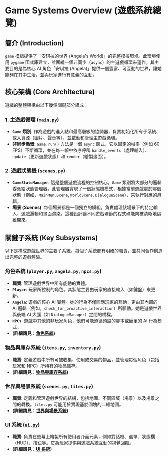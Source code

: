 # Game Systems Overview (遊戲系統總覽)

## 簡介 (Introduction)

`game` 模組提供了「安琪拉的世界 (Angela's World)」的完整模擬環境。此環境使用 `pygame` 函式庫建立，並圍繞一個非同步（`async`）的主遊戲循環來運作。其主要目的是為核心 AI 角色「安琪拉 (Angela)」提供一個豐富、可互動的世界，讓她能夠在其中生活，並與玩家進行有意義的互動。

## 核心架構 (Core Architecture)

遊戲的整體架構由以下幾個關鍵部分組成：

### 1. 主遊戲循環 (`main.py`)
- **`Game` 類別**: 作為遊戲的進入點和最高層級的協調器，負責初始化所有子系統、載入資源（圖片、聲音等），並啟動和管理主遊戲循環。
- **非同步循環**: `Game.run()` 方法是一個 `async` 函式，它以固定的幀率（例如 60 FPS）不斷循環，並在每一幀中依序呼叫 `handle_events`（處理輸入）、`update`（更新遊戲狀態）和 `render`（繪製畫面）。

### 2. 遊戲狀態機 (`scenes.py`)
- **`GameStateManager`**: 這是整個遊戲流程的控制核心。`Game` 類別將大部分的邏輯委派給狀態管理器。此管理器實現了一個狀態機模式，根據當前遊戲處於哪個狀態（例如，`MainMenuScene`, `WorldScene`, `DialogueScene`），來執行對應的邏輯。
- **場景 (Scenes)**: 每個場景都是一個獨立的模組，負責處理該場景下的特定輸入、遊戲邏輯和畫面渲染。這種設計讓不同遊戲環節的程式碼能夠被清晰地隔離開來。

## 關鍵子系統 (Key Subsystems)

以下是構成遊戲世界的主要子系統。每個子系統都有明確的職責，並共同合作創造出完整的遊戲體驗。

### 角色系統 (`player.py`, `angela.py`, `npcs.py`)
- **職責**: 管理遊戲世界中所有能動的實體。
- **`Player`**: 玩家所控制的角色。其狀態主要由玩家的直接輸入（如鍵盤）來更新。
- **`Angela`**: 遊戲的核心 AI 實體。她的行為不僅回應玩家的互動，更由其內部的 AI 邏輯（例如，`check_for_proactive_interaction`）所驅動。她是遊戲世界與後端 AI 大腦（如 `DialogueManager`）之間的橋樑。
- **`NPCs`**: 遊戲中其他的非玩家角色，他們可能遵循預設的腳本或簡單的 AI 行為模式。
- **(詳細請見：[角色系統](characters.md))**

### 物品與庫存系統 (`items.py`, `inventory.py`)
- **職責**: 定義遊戲中所有可被收集、使用或交易的物品，並管理每個角色（包括玩家和 NPC）所持有的物品庫存。
- **(詳細請見：[物品與庫存系統](items-and-inventory.md))**

### 世界與場景系統 (`scenes.py`, `tiles.py`)
- **職責**: 定義和管理遊戲世界的結構，包括地圖、不同區域（場景）以及場景之間的轉換。`tiles.py` 可能用於實現基於圖塊的二維地圖。
- **(詳細請見：[世界與場景系統](world-and-scenes.md))**

### UI 系統 (`ui.py`)
- **職責**: 負責在螢幕上繪製所有使用者介面元素，例如對話框、選單、狀態欄（HUD）、按鈕等。它為玩家提供與遊戲系統互動的視覺回饋。
- **(詳細請見：[UI 系統](ui.md))**
